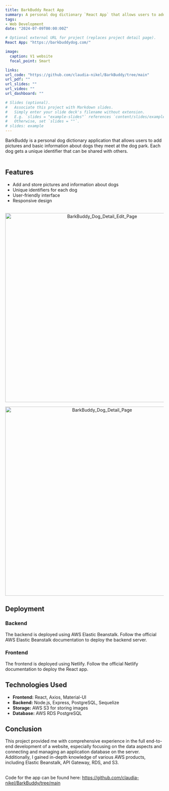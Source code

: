 ```yaml
---
title: BarkBuddy React App
summary: A personal dog dictionary `React App` that allows users to add pictures and basic information about dogs they meet at the dog park. 
tags:
- Web Development
date: "2024-07-09T00:00:00Z"

# Optional external URL for project (replaces project detail page).
React App: "https://barkbuddydog.com/"

image:
  caption: V1 website
  focal_point: Smart

links:
url_code: "https://github.com/claudia-nikel/BarkBuddy/tree/main"
url_pdf: ""
url_slides: ""
url_video: ""
url_dashboard: ""

# Slides (optional).
#   Associate this project with Markdown slides.
#   Simply enter your slide deck's filename without extension.
#   E.g. `slides = "example-slides"` references `content/slides/example-slides.md`.
#   Otherwise, set `slides = ""`.
# slides: example
---
```


BarkBuddy is a personal dog dictionary application that allows users to add pictures and basic information about dogs they meet at the dog park. Each dog gets a unique identifier that can be shared with others. <br/><br/>


## Features

- Add and store pictures and information about dogs
- Unique identifiers for each dog
- User-friendly interface
- Responsive design <br/><br/>

<p align="center"><img src="/img/BarkBuddy_Dog_Detail_Edit_Page.png" alt="BarkBuddy_Dog_Detail_Edit_Page" width="600"/></p>

<p align="center"><img src="/img/BarkBuddy_Dog_Detail_Page.png" alt="BarkBuddy_Dog_Detail_Page" width="600"/></p>

## Deployment

### Backend

The backend is deployed using AWS Elastic Beanstalk. Follow the official AWS Elastic Beanstalk documentation to deploy the backend server.

### Frontend

The frontend is deployed using Netlify. Follow the official Netlify documentation to deploy the React app.

## Technologies Used

- **Frontend:** React, Axios, Material-UI
- **Backend:** Node.js, Express, PostgreSQL, Sequelize
- **Storage:** AWS S3 for storing images
- **Database:** AWS RDS PostgreSQL

## Conclusion
This project provided me with comprehensive experience in the full end-to-end development of a website, especially focusing on the data aspects and connecting and managing an application database on the server. Additionally, I gained in-depth knowledge of various AWS products, including Elastic Beanstalk, API Gateway, RDS, and S3.  <br/> <br/>

Code for the app can be found here: https://github.com/claudia-nikel/BarkBuddy/tree/main


